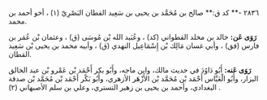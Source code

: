 ٢٨٣٦ -** كد ق:** صالح بن مُحَمَّد بن يحيى بن سَعِيد القطان البَصْرِيّ (١) ، أخو أحمد بن محمد.

**رَوَى عَن:** خالد بن مخلد القطواني (كد) ، وعُبَيد الله بْن مُوسَى (ق) ، وعثمان بْن عُمَر بن فارس (فق) ، وأبي غسان مَالِك بْن إِسْمَاعِيل النهدي (ق) ، وأبيه محمد بن يحيى بْن سَعِيد القطان.

**رَوَى عَنه:** أَبُو دَاوُدَ في حديث مالك، وابن ماجه، وأَبُو بكر أَحْمَد بْن عَمْرو بْن عبد الخالق البزار، وأَبُو الْعَبَّاس أَحْمَد بْن مُحَمَّد بْن الأَزْهَر الأزهري، وأَبُو بَكْر أَحْمَد بْن مُحَمَّد بْن صدقة البغدادي، وأحمد بن يحيى بن زهير التستري، وعلي بن سلم الأصبهاني (٢) .